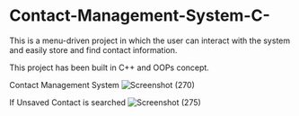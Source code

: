 # Contact-Management-System-C-

This is a menu-driven project in which the user can interact with the system and easily store
and find contact information.

This project has been built in C++ and OOPs concept.

Contact Management System
![Screenshot (270)](https://user-images.githubusercontent.com/86232026/219865041-b1e80b47-6493-442f-ba89-451bbe3f22f9.png)

If Unsaved Contact is searched
![Screenshot (275)](https://user-images.githubusercontent.com/86232026/219865069-679fa7a6-2e00-4712-9656-9dd2fee37a1b.png)
